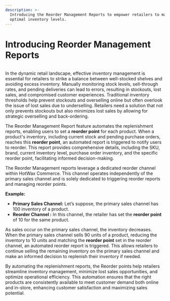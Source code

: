 ```yaml
---
description: >-
  Introducing the Reorder Management Reports to empower retailers to maintain
  optimal inventory levels.
---
```


# Introducing Reorder Management Reports

<figure><img src="https://www.hotwax.co/hubfs/Product%20Updates%20and%20Release%20Notes/2024/July%202024/Introducing%20Reorder%20Management%20Reports.jpg" alt=""><figcaption></figcaption></figure>

In the dynamic retail landscape, effective inventory management is essential for retailers to strike a balance between well-stocked shelves and avoiding excess inventory. Manually monitoring stock levels, sell-through rates, and pending deliveries can lead to errors, resulting in stockouts, lost sales, and compromised customer experiences. Traditional inventory thresholds help prevent stockouts and overselling online but often overlook the issue of lost sales due to underselling. Retailers need a solution that not only prevents stockouts but also minimizes lost sales by allowing for strategic overselling and back-ordering.

The Reorder Management Report feature automates the replenishment reports, enabling users to set a **reorder point** for each product. When a product's inventory, including current stock and pending purchase orders, reaches this **reorder point**, an automated report is triggered to notify users to reorder. This report provides comprehensive details, including the SKU, brand, current inventory level, purchase order inventory, and the specific reorder point, facilitating informed decision-making.

The Reorder Management reports leverage a dedicated reorder channel within HotWax Commerce. This channel operates independently of the primary sales channel and is solely dedicated to triggering reorder reports and managing reorder points.

**Example:**

* **Primary Sales Channel:** Let’s suppose, the primary sales channel has 100 inventory of a product.
* **Reorder Channel :** In this channel, the retailer has set the **reorder point** of 10 for the same product.

As sales occur on the primary sales channel, the inventory decreases. When the primary sales channel sells 90 units of a product, reducing the inventory to 10 units and matching the **reorder point** set in the reorder channel, an automated reorder report is triggered. This allows retailers to continue selling the remaining inventory on the primary sales channel and make an informed decision to replenish their inventory if needed.

By automating the replenishment reports, the Reorder points help retailers streamline inventory management, minimize lost sales opportunities, and optimize operational efficiency. This automation ensures that the right products are consistently available to meet customer demand both online and in-store, enhancing customer satisfaction and maximizing sales potential.
